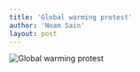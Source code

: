 ```yaml
---
title: 'Global warming protest'
author: 'Noam Sain'
layout: post
---
```


![Global warming protest](https://4.bp.blogspot.com/_8aN4krk1nsk/SaqTGeqGkDI/AAAAAAAAAKE/2z-LlL9y7Qw/s1600/globalwarmingprotest.jpg "Global warming protest")

